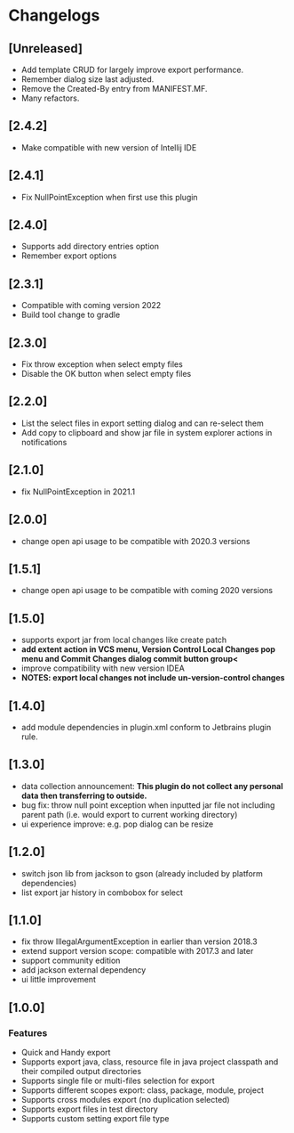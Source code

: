 <!-- Keep a Changelog guide -> https://keepachangelog.com -->
<!-- Will refresh plugin.xml change-notes section by gradle's building -->

# Changelogs

## [Unreleased]
- Add template CRUD for largely improve export performance.
- Remember dialog size last adjusted. 
- Remove the Created-By entry from MANIFEST.MF.
- Many refactors.

## [2.4.2]
- Make compatible with new version of Intellij IDE

## [2.4.1]
- Fix NullPointException when first use this plugin

## [2.4.0]
- Supports add directory entries option 
- Remember export options

## [2.3.1]
- Compatible with coming version 2022
- Build tool change to gradle

## [2.3.0]
- Fix throw exception when select empty files  
- Disable the OK button when select empty files  

## [2.2.0]
- List the select files in export setting dialog and can re-select them  
- Add copy to clipboard and show jar file in system explorer actions in notifications  
    
## [2.1.0] 
- fix NullPointException in 2021.1  
    
## [2.0.0]
- change open api usage to be compatible with 2020.3 versions  
    
## [1.5.1]
- change open api usage to be compatible with coming 2020 versions  
    
## [1.5.0]
- supports export jar from local changes like create patch  
- **add extent action in VCS menu, Version Control Local Changes pop menu and Commit Changes dialog commit button group<**  
- improve compatibility with new version IDEA  
- **NOTES: export local changes not include un-version-control changes**  

## [1.4.0]
- add module dependencies in plugin.xml conform to Jetbrains plugin rule.  

## [1.3.0]
- data collection announcement: <b>This plugin do not collect any personal data then transferring to outside.</b>  
- bug fix: throw null point exception when inputted jar file not including parent path (i.e. would export to current working directory)  
- ui experience improve: e.g. pop dialog can be resize  

## [1.2.0]
- switch json lib from jackson to gson (already included by platform dependencies)  
- list export jar history in combobox for select  

## [1.1.0]
- fix throw IllegalArgumentException in earlier than version 2018.3  
- extend support version scope: compatible with 2017.3 and later  
- support community edition  
- add jackson external dependency  
- ui little improvement  

## [1.0.0]
### Features
- Quick and Handy export  
- Supports export java, class, resource file in java project classpath and their compiled output directories  
- Supports single file or multi-files selection for export  
- Supports different scopes export: class, package, module, project  
- Supports cross modules export (no duplication selected)  
- Supports export files in test directory  
- Supports custom setting export file type  
